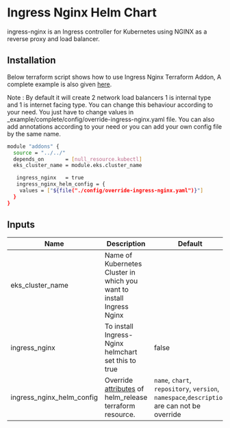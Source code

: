 # Ingress Nginx Helm Chart

<!-- BEGINNING OF PRE-COMMIT-TERRAFORM DOCS HOOK -->
ingress-nginx is an Ingress controller for Kubernetes using NGINX as a reverse proxy and load balancer.

## Installation
Below terraform script shows how to use Ingress Nginx Terraform Addon, A complete example is also given [here](https://github.com/clouddrove/terraform-helm-eks-addons/blob/master/_examples/complete/main.tf).

Note : By default it will create 2 network load balancers 1 is internal type and 1 is internet facing type.
You can change this behaviour according to your need. You just have to change values in _example/complete/config/override-ingress-nginx.yaml file. You can also add annotations according to your need or you can add your own config file by the same name.

```bash
module "addons" {
  source = "../../"
  depends_on       = [null_resource.kubectl]
  eks_cluster_name = module.eks.cluster_name

   ingress_nginx   = true
   ingress_nginx_helm_config = {
    values = ["${file("./config/override-ingress-nginx.yaml")}"]
  } 
}
```


## Inputs

| Name | Description | Default | Required |
|------|-------------|---------|:--------:|
| eks_cluster_name | Name of Kubernetes Cluster in which you want to install Ingress Nginx |  | Yes |
|  ingress_nginx | To install  Ingress-Nginx helmchart set this to true | false | Yes |
|  ingress_nginx_helm_config | Override [attributes](https://github.com/clouddrove/terraform-helm-eks-addons/blob/master/addons/helm/main.tf#L1-L33) of helm_release terraform resource. | `name`, `chart`, `repository`, `version`, `namespace`,`description` are can not be override | No |

<!-- END OF PRE-COMMIT-TERRAFORM DOCS HOOK -->